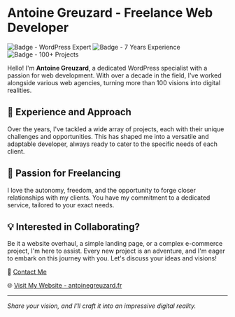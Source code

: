 # Antoine Greuzard - Freelance Web Developer

![Badge - WordPress Expert](https://img.shields.io/badge/WordPress-Expert-blue)
![Badge - 7 Years Experience](https://img.shields.io/badge/Experience-7%20Years-orange)
![Badge - 100+ Projects](https://img.shields.io/badge/Projects-100%2B-green)

Hello! I'm **Antoine Greuzard**, a dedicated WordPress specialist with a passion for web development. With over a decade in the field, I've worked alongside various web agencies, turning more than 100 visions into digital realities.

## 🚀 Experience and Approach

Over the years, I've tackled a wide array of projects, each with their unique challenges and opportunities. This has shaped me into a versatile and adaptable developer, always ready to cater to the specific needs of each client.

## 🎯 Passion for Freelancing

I love the autonomy, freedom, and the opportunity to forge closer relationships with my clients. You have my commitment to a dedicated service, tailored to your exact needs.

## 💡 Interested in Collaborating?

Be it a website overhaul, a simple landing page, or a complex e-commerce project, I'm here to assist. Every new project is an adventure, and I'm eager to embark on this journey with you. Let's discuss your ideas and visions!

📩 [Contact Me](mailto:antoine@antoinegreuzard.fr)

🌐 [Visit My Website - antoinegreuzard.fr](https://antoinegreuzard.fr)

---

*Share your vision, and I'll craft it into an impressive digital reality.*
